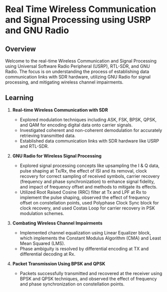 # Real Time Wireless Communication and Signal Processing using USRP and GNU Radio

## Overview
Welcome to the real-time Wireless Communication and Signal Processing using Universal Software Radio Peripheral (USRP), RTL-SDR, and GNU Radio. The focus is on understanding the process of establishing data communication links with SDR hardware, utilizing GNU Radio for signal processing, and mitigating wireless channel impairments.

## Learning
1. **Real-time Wireless Communication with SDR**
   - Explored modulation techniques including ASK, FSK, BPSK, QPSK, and QAM for encoding digital data onto carrier signals.
   - Investigated coherent and non-coherent demodulation for accurately retrieving transmitted data.
   - Established data communication links with SDR hardware like USRP and RTL-SDR.

2. **GNU Radio for Wireless Signal Processing**
   - Explored signal processing concepts like upsampling the I & Q data, pulse shaping at Tx/Rx, the effect of ISI and its removal, clock recovery for correct sampling of received symbols, carrier recovery (frequency and phase synchronization) to enhance signal fidelity, and impact of frequency offset and methods to mitigate its effects.
   - Utilized Root Raised Cosine (RRC) filter at Tx and LPF at Rx to implement the pulse shaping, observed the effect of frequency offset on constellation points, used Polyphase Clock Sync block for clock recovery, and used Costas Loop for carrier recovery in PSK modulation schemes.

3. **Combating Wireless Channel Impairments**
   - Implemented channel equalization using Linear Equalizer block, which implements the Constant Modulus Algorithm (CMA) and Least Mean Squared (LMS).
   - Phase ambiguity is resolved by differential encoding at TX and differential decoding at Rx.

4. **Packet Transmission Using BPSK and QPSK**
   - Packets successfully transmitted and recovered at the receiver using BPSK and QPSK techniques, and observed the effect of frequency and phase synchronization on constellation points.
     
